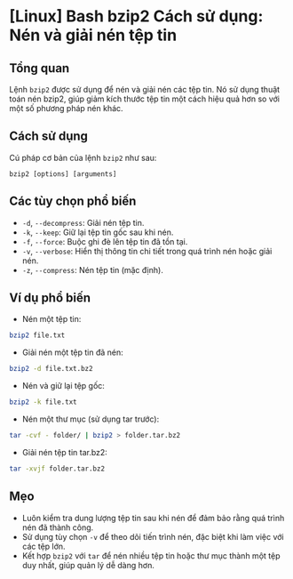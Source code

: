 # [Linux] Bash bzip2 Cách sử dụng: Nén và giải nén tệp tin

## Tổng quan
Lệnh `bzip2` được sử dụng để nén và giải nén các tệp tin. Nó sử dụng thuật toán nén bzip2, giúp giảm kích thước tệp tin một cách hiệu quả hơn so với một số phương pháp nén khác.

## Cách sử dụng
Cú pháp cơ bản của lệnh `bzip2` như sau:
```
bzip2 [options] [arguments]
```

## Các tùy chọn phổ biến
- `-d`, `--decompress`: Giải nén tệp tin.
- `-k`, `--keep`: Giữ lại tệp tin gốc sau khi nén.
- `-f`, `--force`: Buộc ghi đè lên tệp tin đã tồn tại.
- `-v`, `--verbose`: Hiển thị thông tin chi tiết trong quá trình nén hoặc giải nén.
- `-z`, `--compress`: Nén tệp tin (mặc định).

## Ví dụ phổ biến
- Nén một tệp tin:
```bash
bzip2 file.txt
```

- Giải nén một tệp tin đã nén:
```bash
bzip2 -d file.txt.bz2
```

- Nén và giữ lại tệp gốc:
```bash
bzip2 -k file.txt
```

- Nén một thư mục (sử dụng tar trước):
```bash
tar -cvf - folder/ | bzip2 > folder.tar.bz2
```

- Giải nén tệp tin tar.bz2:
```bash
tar -xvjf folder.tar.bz2
```

## Mẹo
- Luôn kiểm tra dung lượng tệp tin sau khi nén để đảm bảo rằng quá trình nén đã thành công.
- Sử dụng tùy chọn `-v` để theo dõi tiến trình nén, đặc biệt khi làm việc với các tệp lớn.
- Kết hợp `bzip2` với `tar` để nén nhiều tệp tin hoặc thư mục thành một tệp duy nhất, giúp quản lý dễ dàng hơn.